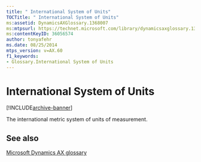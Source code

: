 ```yaml
---
title: " International System of Units"
TOCTitle: " International System of Units"
ms:assetid: DynamicsAXGlossary.1368007
ms:mtpsurl: https://technet.microsoft.com/library/dynamicsaxglossary.1368007(v=AX.60)
ms:contentKeyID: 36056574
author: tonyafehr
ms.date: 08/25/2014
mtps_version: v=AX.60
f1_keywords:
- Glossary.International System of Units
---
```


# International System of Units


[!INCLUDE[archive-banner](includes/archive-banner.md)]

The international metric system of units of measurement.

## See also

[Microsoft Dynamics AX glossary](glossary/microsoft-dynamics-ax-glossary.md)

  


